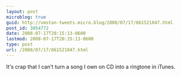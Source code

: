 ```yaml
---
layout: post
microblog: true
guid: http://vmstan-tweets.micro.blog/2008/07/17/861521047.html
post_id: 3054772
date: 2008-07-17T20:15:13-0600
lastmod: 2008-07-17T20:15:13-0600
type: post
url: /2008/07/17/861521047.html
---
```

It's crap that I can't turn a song I own on CD into a ringtone in iTunes.
